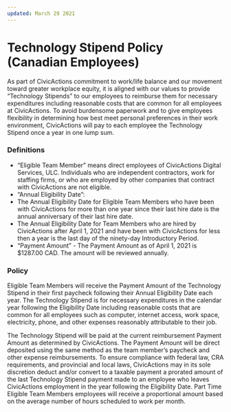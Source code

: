 ```yaml
---
updated: March 29 2021
---
```


# Technology Stipend Policy (Canadian Employees)

As part of CivicActions commitment to work/life balance and our movement toward greater workplace equity, it is aligned with our values to provide “Technology Stipends” to our employees to reimburse them for necessary expenditures including reasonable costs that are common for all employees at CivicActions. To avoid burdensome paperwork and to give employees flexibility in determining how best meet personal preferences in their work environment, CivicActions will pay to each employee the Technology Stipend once a year in one lump sum. 

### Definitions

* “Eligible Team Member” means direct employees of CivicActions Digital Services, ULC. Individuals who are independent contractors, work for staffing firms, or who are employed by other companies that contract with CivicActions are not eligible. 
* “Annual Eligibility Date”: 
* The Annual Eligibility Date for Eligible Team Members who have been with CivicActions for more than one year since their last hire date is the annual anniversary of their last hire date. 
* The Annual Eligibility Date for Team Members who are hired by CivicActions after April 1, 2021 and have been with CivicActions for less then a year is the last day of the ninety-day Introductory Period. 
* “Payment Amount”  -  The Payment Amount as of April 1, 2021 is $1287.00 CAD. The amount will be reviewed annually.

### Policy

Eligible Team Members will receive the Payment Amount of the Technology Stipend in their first paycheck following their Annual Eligibility Date each year. The Technology Stipend is for necessary expenditures in the calendar year following the Eligibility Date including reasonable costs that are common for all employees such as computer, internet access, work space, electricity, phone, and other expenses reasonably attributable to their job.

The Technology Stipend will be paid at the current reimbursement Payment Amount as determined by CivicActions. The Payment Amount will be direct deposited using the same method as the team member’s paycheck and other expense reimbursements.  To ensure compliance with federal law, CRA requirements, and provincial  and local laws,  CivicActions may in its sole discretion deduct and/or convert to a taxable payment a prorated amount of the last Technology Stipend payment made to an employee who leaves CivicActions employment in the year following the Eligibility Date.  Part Time Eligible Team Members employees will receive a proportional amount based on the average number of hours scheduled to work per month. 
